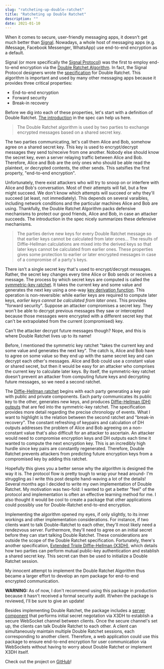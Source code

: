 ```yaml
---
slug: "ratcheting-up-double-ratchet"
title: "Ratcheting up Double Ratchet"
description: ""
date: 2021-01-10
---
```


When it comes to secure, user-friendly messaging apps, it doesn't get much better than [Signal](https://signal.org/docs/). Nowadays, a whole host of messaging apps (e.g. iMessage, Facebook Messenger, WhatsApp) use end-to-end encryption as a default.

Signal (or more specifically the [Signal Protocol](https://en.wikipedia.org/wiki/Signal_Protocol)) was the first to employ end-to-end encryption via the [Double Ratchet Algorithm](https://en.wikipedia.org/wiki/Double_Ratchet_Algorithm). In fact, the Signal Protocol designers wrote the [specification](https://signal.org/docs/specifications/doubleratchet/) for Double Ratchet. This algorithm is important and used by many other messaging apps because it provides three critical properties:

<ul class="list-decimal list-inside">
  <li class="ml-4">End-to-end encryption</li>
  <li class="ml-4">Forward security</li>
  <li class="ml-4">Break-in recovery</li>
</ul>

Before we dig into each of these properties, let's start with a definition of Double Ratchet. [The introduction](https://signal.org/docs/specifications/doubleratchet/#double-ratchet-1) in the spec can help us here.

> The Double Ratchet algorithm is used by two parties to exchange encrypted messages based on a shared secret key.

The two parties communicating, let's call them Alice and Bob, somehow agree on a shared secret key. This key is used to encrypt/decrypt messages they send to/receive from one another. Nobody else should know the secret key, even a server relaying traffic between Alice and Bob. Therefore, Alice and Bob are the only ones who should be able read the plaintext, or decrypted contents, the other sends. This satsifies the first property, "end-to-end encryption".

Unfortunately, there exist attackers who will try to snoop on or interfere with Alice and Bob's conversation. Most of their attempts will fail, but a few might succeed. We don't know which attempts will succeed or why they'll succeed (at least, not immediately). This depends on several varaibles, including network conditions and the particular machines Alice and Bob are using. Thankfully, the Double Ratchet Algorithm packs defensive mechanisms to protect our good friends, Alice and Bob, in case an attacker succeeds. The introduction in the spec nicely summarizes these defensive mechanisms.

> The parties derive new keys for every Double Ratchet message so that earlier keys cannot be calculated from later ones... The results of Diffie-Hellman calculations are mixed into the derived keys so that later keys cannot be calculated from earlier ones. These properties gives some protection to earlier or later encrypted messages in case of a compromise of a party's keys.

There isn't a single secret key that's used to encrypt/decrypt messages. Rather, the secret key changes every time Alice or Bob sends or receives a message.  The process by which secret keys are computed is called the [symmetric-key ratchet](https://signal.org/docs/specifications/doubleratchet/#symmetric-key-ratchet). It takes the current key and some value and generates the next key using a one-way [key derivation function](https://en.wikipedia.org/wiki/Key_derivation_function). This operation is non-reversible: while earlier keys are required to compute later keys, *earlier keys cannot be calculated from later ones*. This provides "forward security". Suppose an attacker compromises a secret key. They won't be able to decrypt previous messages they saw or intercepted because those messages were encrypted with a different secret key that can't be extrapolated from the current (compromised) key.

Can't the attacker decrypt future messages though? Nope, and this is where Double Ratchet lives up to its name!

Before, I mentioned the symmetric key ratchet "takes the current key and some value and generates the next key". The catch is, Alice and Bob have to agree on some value so they end up with the same secret key and can decrypt each other's messages. Alice and Bob could use a constant value or shared secret, but then it would be easy for an attacker who comprises the current key to calculate later keys. By itself, the symmetric-key ratchet doesn't prevent an attacker from computing future keys and decrypting future messages, so we need a second ratchet.

The [Diffie-Hellman ratchet](https://signal.org/docs/specifications/doubleratchet/#diffie-hellman-ratchet) begins with each party generating a key pair with public and private components. Each party communicates its public key to the other, generates new keys, and produces [Diffie-Hellman (DH) outputs](https://en.wikipedia.org/wiki/Diffie%E2%80%93Hellman_key_exchange#General_overview) that are fed into the symmetric-key ratchet. The specification provides more detail regarding the precise chronology of events. What I want to highlight is the relation between the second ratchet and "break-in recovery". The constant refreshing of keypairs and calculation of DH outputs addresses the problem of Alice and Bob agreeing on a non-constant value that's also difficult for an attacker to ascertain. An attacker would need to compromise encryption keys and DH outputs each time it wanted to compute the next encryption key. This is an incredibly high hurdle since key pairs are constantly regenerated. Therefore, Double Ratchet prevents attackers from predicting future encryption keys from a compromised key by adding this ratchet.

Hopefully this gives you a better sense why the algorithm is designed the way it is. The protocol flow is pretty tough to wrap your head around- I'm struggling as I write this post despite hand-waving a lot of the details! Several months ago I decided to write my own implementation of Double Ratchet. My motivation was two-fold: I wanted to get a better "feel" of the protocol and implementation is often an effective learning method for me. I also thought it would be cool to create a package that other applications could possibly use for Double-Ratchet end-to-end encryption.

Implementing the algorithm opened my eyes, if only slightly, to its inner workings and other implementation considerations. For instance, if two clients want to talk Double-Ratchet to each other, they'll most likely need a rendezvous server. Furthermore, they'll need to agree on an initial secret before they can start talking Double Ratchet. These considerations are outside the scope of the Double Ratchet specification. Fortunately, there's another specification, [Extended Triple Diffie-Hellman (X3DH)](https://signal.org/docs/specifications/x3dh/), which details how two parties can perform mutual public-key authentication and establish a shared secret key. This secret can then be used to initialize a Double Ratchet session.

My innocent attempt to implement the Double Ratchet Algorithm thus became a larger effort to develop an npm package for end-to-end encrypted communication.

**WARNING:** As of now, I don't recommend using this package in production because it hasn't received a formal security audit. If/when the package is reviewed, I'll be sure to give an update!

Besides implementing Double Ratchet, the package includes a [server component](https://github.com/zbo14/triple-double/blob/master/lib/server.js) that performs initial secret negotation via X3DH to establish a secure WebSocket channel between clients. Once the secure channel's set up, the clients can talk Double Ratchet to each other. A client can simultaneously maintain multiple Double Ratchet sessions, each corresponding to another client. Therefore, a web application could use this package to ensure end-to-end encryption for user communication via WebSockets without having to worry about Double Ratchet or implement X3DH itself.

Check out the project on [GitHub](https://github.com/zbo14/triple-double)!

